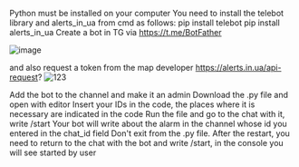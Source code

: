 Python must be installed on your computer
You need to install the telebot library and alerts_in_ua from cmd as follows:
pip install telebot
pip install alerts_in_ua 
Create a bot in TG via https://t.me/BotFather


![image](https://github.com/t0f1x/Alerts-in-ua-bot/assets/80917980/4b4840be-4ce0-48a0-bad7-4df4f2f9ca42)



and also request a token from the map developer https://alerts.in.ua/api-request?
![123](https://github.com/t0f1x/Alerts-in-ua-bot/assets/80917980/92eb481b-bfd0-4867-884c-8a79dd11e97d)

Add the bot to the channel and make it an admin
Download the .py file and open with editor
Insert your IDs in the code, the places where it is necessary are indicated in the code
Run the file and go to the chat with it, write /start
Your bot will write about the alarm in the channel whose id you entered in the chat_id field
Don't exit from the .py file. After the restart, you need to return to the chat with the bot and write /start, in the console you will see started by user
